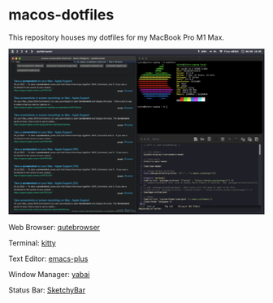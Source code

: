 # macos-dotfiles
This repository houses my dotfiles for my MacBook Pro M1 Max.

![screenshot](screenshot.png)

Web Browser: [qutebrowser](https://qutebrowser.org)

Terminal: [kitty](https://sw.kovidgoyal.net/kitty)

Text Editor: [emacs-plus](https://github.com/d12frosted/homebrew-emacs-plus)

Window Manager: [yabai](https://github.com/koekeishiya/yabai)

Status Bar: [SketchyBar](https://github.com/FelixKratz/SketchyBar)
